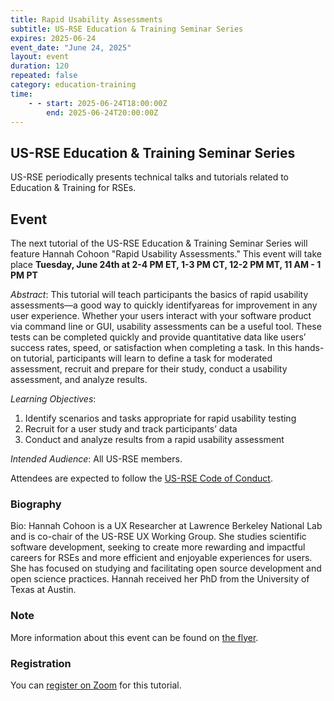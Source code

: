 ```yaml
---
title: Rapid Usability Assessments
subtitle: US-RSE Education & Training Seminar Series
expires: 2025-06-24
event_date: "June 24, 2025"
layout: event
duration: 120
repeated: false
category: education-training
time:
    - - start: 2025-06-24T18:00:00Z
        end: 2025-06-24T20:00:00Z
---
```


## US-RSE Education & Training Seminar Series

US-RSE periodically presents technical talks and tutorials related to Education & Training for RSEs.

## Event

The next tutorial of the US-RSE Education & Training Seminar Series will feature Hannah Cohoon "Rapid Usability Assessments."
This event will take place **Tuesday, June 24th at 2-4 PM ET, 1-3 PM CT, 12-2 PM MT, 11 AM - 1 PM PT**

*Abstract*: This tutorial will teach participants the basics of rapid usability assessments—a good way to quickly identifyareas for improvement in any user experience. 
Whether your users interact with your software product via command line or GUI, usability assessments can be a useful tool. 
These tests can be completed quickly and provide quantitative data like users’ success rates, speed, or satisfaction when completing a task. 
In this hands-on tutorial, participants will learn to define a task for moderated assessment, recruit and prepare for their study, conduct a usability assessment, and analyze results.

*Learning Objectives*:
1. Identify scenarios and tasks appropriate for rapid usability testing
1. Recruit for a user study and track participants’ data
1. Conduct and analyze results from a rapid usability assessment

*Intended Audience*: All US-RSE members.


Attendees are expected to follow the [US-RSE Code of Conduct](https://us-rse.org/about/code-of-conduct/).

### Biography

Bio: Hannah Cohoon is a UX Researcher at Lawrence Berkeley National Lab and is co-chair of the US-RSE UX
Working Group. She studies scientific software development, seeking to create more rewarding and
impactful careers for RSEs and more efficient and enjoyable experiences for users. She has focused on
studying and facilitating open source development and open science practices. Hannah received her PhD
from the University of Texas at Austin.

### Note

More information about this event can be found on [the flyer](https://drive.google.com/drive/folders/1vjhffXAx9deTehCuWaXFrQFN23imu8xn).

### Registration

You can [register on Zoom](https://mit.zoom.us/meeting/register/WcK9e5xTRQKPCDycVhVKpA) for this tutorial.
